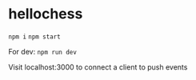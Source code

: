 # hellochess

`npm i`
`npm start`

For dev:
`npm run dev`

Visit localhost:3000 to connect a client to push events
